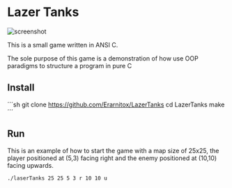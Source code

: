 # Lazer Tanks
![screenshot](https://i.imgur.com/1hEcPsK.png)

This is a small game written in ANSI C.

The sole purpose of this game is a demonstration
of how use OOP paradigms to structure a program in pure C

## Install

´´´sh
git clone https://github.com/Erarnitox/LazerTanks
cd LazerTanks
make
´´´

## Run
This is an example of how to start the game with a map size of 25x25, the player positioned at (5,3) facing right and the enemy positioned at (10,10) facing upwards.

```
./laserTanks 25 25 5 3 r 10 10 u
```
